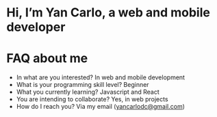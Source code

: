 # Hi, I’m Yan Carlo, a web and mobile developer

# FAQ about me
- In what are you interested? In web and mobile development
- What is your programming skill level? Beginner
- What you currently learning? Javascript and React
- You are intending to collaborate? Yes, in web projects
- How do I reach you? Via my email (yancarlodc@gmail.com)
